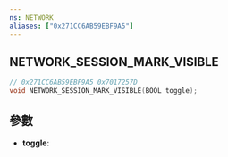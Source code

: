 ```yaml
---
ns: NETWORK
aliases: ["0x271CC6AB59EBF9A5"]
---
```

## NETWORK_SESSION_MARK_VISIBLE

```c
// 0x271CC6AB59EBF9A5 0x7017257D
void NETWORK_SESSION_MARK_VISIBLE(BOOL toggle);
```


## 參數
* **toggle**: 

